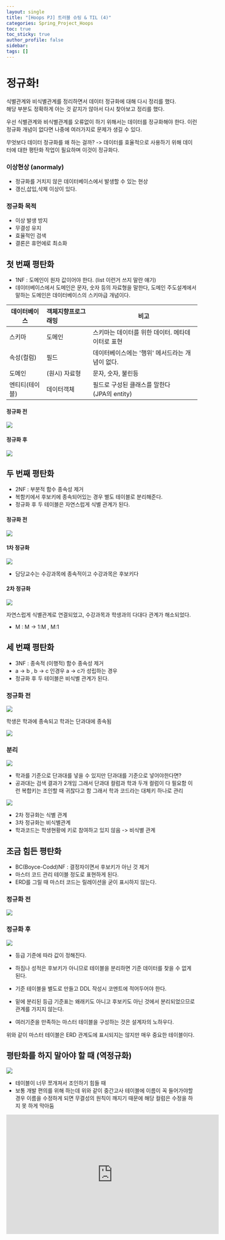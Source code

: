 ```yaml
---
layout: single
title: "[Hoops PJ] 트러블 슈팅 & TIL (4)"
categories: Spring_Project_Hoops
toc: true
toc_sticky: true
author_profile: false
sidebar: 
tags: []
---
```


# 정규화!

식별관계와 비식별관계를 정리하면서 데이터 정규화에 대해 다시 정리를 했다.   
해당 부분도 정확하게 아는 것 같지가 않아서 다시 찾아보고 정리를 했다.  

우선 식별관계와 비식별관계를 오류없이 하기 위해서는 데이터를 정규화해야 한다.  이런 정규화 개념이 없다면 나중에 여러가지로 문제가 생길 수 있다.  

무엇보다 데이터 정규화를 왜 하는 걸까? -> 데이터를 효율적으로 사용하기 위해 데이터에 대한 평탄화 작업이 필요하며 이것이 정규화다.   

### 이상현상 (anormaly)

- 정규화를 거치지 않은 데이터베이스에서 발생할 수 있는 현상
- 갱신,삽입,삭제 이상이 있다.

### 정규화 목적

- 이상 발생 방지
- 무결성 유지
- 효율적인 검색
- 결론은 휴먼에로 최소화

## 첫 번째 평탄화

- 1NF : 도메인이 원자 값이어야 한다. (list 이런거 쓰지 말란 얘기)
- 데이터베이스에서 도메인은 문자, 숫자 등의 자료형을 말한다, 도메인 주도설계에서 말하는 도메인은 데이터베이스의 스키마급 개념이다.

| 데이터베이스   | 객체지향프로그래밍 | 비고                                |
| -------- | :-------- | --------------------------------- |
| 스키마      | 도메인       | 스키마는 데이터를 위한 데이터. 메타데이터로 표현       |
| 속성(컬럼)   | 필드        | 데이터베이스에는 '행위' 메서드라는 개념이 없다.       |
| 도메인      | (원시) 자료형  | 문자, 숫자, 불린등                       |
| 엔티티(테이블) | 데이터객체     | 필드로 구성된 클래스를 말한다<br>(JPA의 entity) |
#### 정규화 전 

![](https://i.imgur.com/ACzrIaQ.png)

#### 정규화 후 

![](https://i.imgur.com/XgemiUr.png)

## 두 번째 평탄화

- 2NF : 부분적 함수 종속성 제거
- 복함키에서 후보키에 종속되어있는 경우 별도 테이블로 분리해준다.
- 정규화 후 두 테이블은 자연스럽게 식별 관계가 된다.

#### 정규화 전

![](https://i.imgur.com/f5xsbDI.png)


#### 1차 정규화 

![](https://i.imgur.com/rNEIcwx.png)

- 담당교수는 수강과목에 종속적이고 수강과목은 후보키다

#### 2차 정규화

![](https://i.imgur.com/AzwaRBt.png)

자연스럽게 식별관계로 연결되었고, 수강과목과 학생과의 다대다 관계가 해소되었다.
- M : M -> 1:M , M:1

## 세 번쨰 평탄화

- 3NF : 종속적 (이행적) 함수 종속성 제거
- a -> b , b -> c 인경우 a -> c가 성립하는 경우
- 정규화 후 두 테이블은 비식별 관계가 된다.

### 정규화 전

![](https://i.imgur.com/8PMk0if.png)

학생은 학과에 종속되고 학과는 단과대에 종속됨

![](https://i.imgur.com/x45WRd4.png)


### 분리

![](https://i.imgur.com/rxhnMBu.png)

- 학과를 기준으로 단과대를 넣을 수 있지만 단과대를 기준으로 넣어야한다면?
- 공과대는 검색 결과가 2개임 그래서 단과대 컬럼과 학과 두개 컬럼이 다 필요함 이런 복합키는 조인할 때 귀찮다고 함 그래서 학과 코드라는 대체키 하나로 관리

![](https://i.imgur.com/edncGXp.png)

- 2차 정규화는 식별 관계
- 3차 정규화는 비식별관계
- 학과코드는 학생현황에 키로 참여하고 있지 않음 -> 비식별 관계
## 조금 힘든 평탄화

- BC(Boyce-Codd)NF : 결정자이면서 후보키가 아닌 것 제거
- 마스터 코드 관리 테이블 정도로 표현하게 된다.
- ERD를 그릴 때 마스터 코드는 릴레이션을 굳이 표시하지 않는다.

### 정규화 전 

![](https://i.imgur.com/yq9FMXH.png)


### 정규화 후

![](https://i.imgur.com/H8OaNs4.png)

- 등급 기준에 따라 값이 정해진다.
- 하짐나 성적은 후보키가 아니므로 테이블을 분리하면 기준 데이터를 찾을 수 없게 된다.
- 기준 테이블을 별도로 만들고 DDL 작성시 코멘트에 적어두어야 한다.

- 밑에 분리된 등급 기준표는 왜래키도 아니고 후보키도 아닌 것에서 분리되었으므로 관계를 가지지 않는다.
- 여러기준을 만족하는 마스터 테이블을 구성하는 것은 설계자의 노하우다.

위와 같이 마스터 테이블은 ERD 관계도에 표시되지는 않지만 매우 중요한 테이블이다.


## 평탄화를 하지 말아야 할 때 (역정규화)

![](https://i.imgur.com/VOVmVl9.png)


- 테이블이 너무 쪼개져서 조인하기 힘들 때
- 보통 개발 편의를 위해 하는데 위와 같이 중간고사 테이블에 이름이 꼭 들어가야할 경우 이름을 수정하게 되면 무결성의 원칙이 깨지기 때문에 해당 컬럼은 수정을 하지 못 하게 막아둠



<iframe width="560" height="315" src="https://www.youtube.com/embed/68o6mQOewF8?si=rUnixrZhtCFCd2zy" title="YouTube video player" frameborder="0" allow="accelerometer; autoplay; clipboard-write; encrypted-media; gyroscope; picture-in-picture; web-share" referrerpolicy="strict-origin-when-cross-origin" allowfullscreen></iframe>

